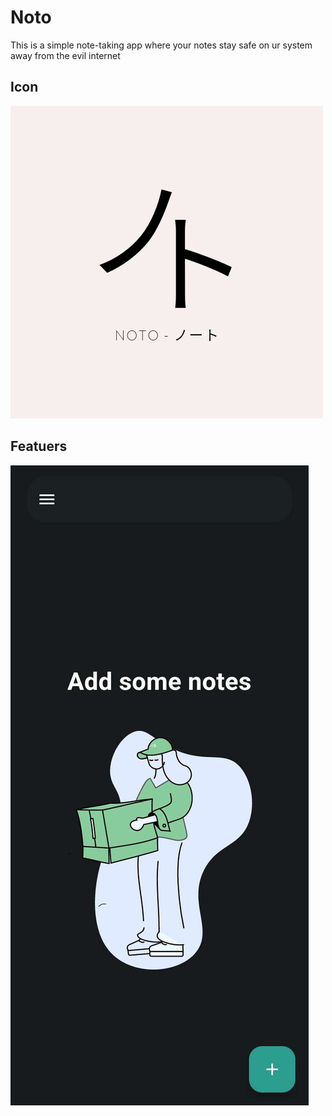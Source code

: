# Noto

This is a simple note-taking app where your notes stay safe on ur system away from the evil internet



## Icon

![Couldn't load image](assets/icon/icon.png?raw=true "Title")

## Featuers
![A screen shot of the app](https://github.com/Taggu1/Noto/blob/main/screenShots/screenshot2.jpg)

